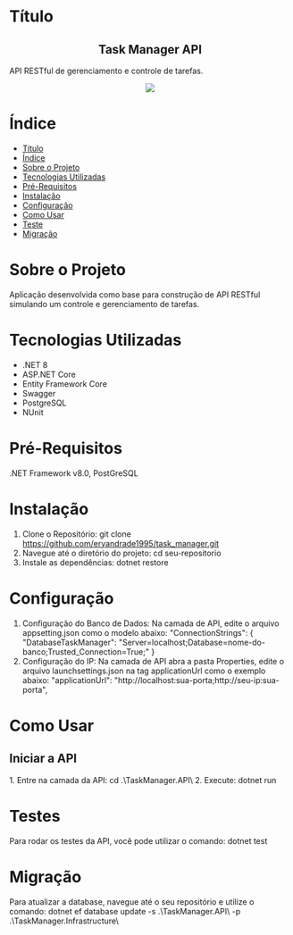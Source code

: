 # Título
<h2 align="center">Task Manager API</h2>
API RESTful de gerenciamento e controle de tarefas.
<p align="center">
<img loading="lazy" src="https://img.shields.io/badge/.NET-v8.0-purple"/>
</p>


# Índice
* [Título](#Título)
* [Índice](#Índice)
* [Sobre o Projeto](#Sobre-o-Projeto)
* [Tecnologias Utilizadas](#Tecnologias-Utilizadas)
* [Pré-Requisitos](#Pré-Requisitos)
* [Instalação](#Instalação)
* [Configuração](#Configuração)
* [Como Usar](#Como-Usar)
* [Teste](#Teste)
* [Migração](#Migração)


# Sobre o Projeto
Aplicação desenvolvida como base para construção de API RESTful simulando um controle e gerenciamento de tarefas.

# Tecnologias Utilizadas
* .NET 8
* ASP.NET Core
* Entity Framework Core
* Swagger
* PostgreSQL
* NUnit

# Pré-Requisitos
.NET Framework v8.0, PostGreSQL

# Instalação
1. Clone o Repositório: git clone https://github.com/eryandrade1995/task_manager.git
2. Navegue até o diretório do projeto: cd seu-repositorio
3. Instale as dependências: dotnet restore

# Configuração
1. Configuração do Banco de Dados:
   Na camada de API, edite o arquivo appsetting.json como o modelo abaixo:
"ConnectionStrings": {
    "DatabaseTaskManager": "Server=localhost;Database=nome-do-banco;Trusted_Connection=True;"
}
2. Configuração do IP:
  Na camada de API abra a pasta Properties, edite o arquivo launchsettings.json na tag applicationUrl como o exemplo abaixo:
      "applicationUrl": "http://localhost:sua-porta;http://seu-ip:sua-porta",

# Como Usar
<h2>Iniciar a API</h2>
1. Entre na camada da API: cd .\TaskManager.API\ 
2. Execute: dotnet run

# Testes
Para rodar os testes da API, você pode utilizar o comando: dotnet test

# Migração
Para atualizar a database, navegue até o seu repositório e utilize o comando:  dotnet ef database update -s .\TaskManager.API\ -p .\TaskManager.Infrastructure\
